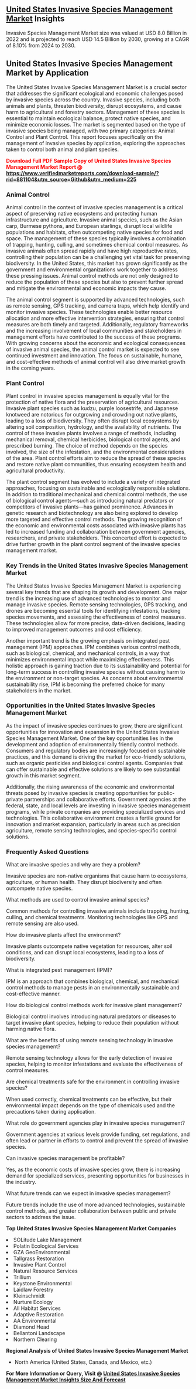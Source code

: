 <h2><a href="https://www.verifiedmarketreports.com/download-sample/?rid=881104&amp;utm_source=Github&amp;utm_medium=225" target="_blank">United States Invasive Species Management Market</a> Insights</h2><p>Invasive Species Management Market size was valued at USD 8.0 Billion in 2022 and is projected to reach USD 14.5 Billion by 2030, growing at a CAGR of 8.10% from 2024 to 2030.</p><p><h2>United States Invasive Species Management Market by Application</h2> <p>The United States Invasive Species Management Market is a crucial sector that addresses the significant ecological and economic challenges posed by invasive species across the country. Invasive species, including both animals and plants, threaten biodiversity, disrupt ecosystems, and cause harm to agricultural and forestry sectors. Management of these species is essential to maintain ecological balance, protect native species, and minimize economic losses. The market is segmented based on the type of invasive species being managed, with two primary categories: Animal Control and Plant Control. This report focuses specifically on the management of invasive species by application, exploring the approaches taken to control both animal and plant species. <strong><p><span class=""><span style="color: #ff0000;"><strong>Download Full PDF Sample Copy of United States Invasive Species Management Market Report</strong> @ </span><a href="https://www.verifiedmarketreports.com/download-sample/?rid=881104&amp;utm_source=Github&amp;utm_medium=225" target="_blank">https://www.verifiedmarketreports.com/download-sample/?rid=881104&amp;utm_source=Github&amp;utm_medium=225</a></span></p></strong></p> <h3>Animal Control</h3> <p>Animal control in the context of invasive species management is a critical aspect of preserving native ecosystems and protecting human infrastructure and agriculture. Invasive animal species, such as the Asian carp, Burmese pythons, and European starlings, disrupt local wildlife populations and habitats, often outcompeting native species for food and space. The management of these species typically involves a combination of trapping, hunting, culling, and sometimes chemical control measures. As invasive animals often spread rapidly and have high reproductive rates, controlling their population can be a challenging yet vital task for preserving biodiversity. In the United States, this market has grown significantly as the government and environmental organizations work together to address these pressing issues. Animal control methods are not only designed to reduce the population of these species but also to prevent further spread and mitigate the environmental and economic impacts they cause.</p> <p>The animal control segment is supported by advanced technologies, such as remote sensing, GPS tracking, and camera traps, which help identify and monitor invasive species. These technologies enable better resource allocation and more effective intervention strategies, ensuring that control measures are both timely and targeted. Additionally, regulatory frameworks and the increasing involvement of local communities and stakeholders in management efforts have contributed to the success of these programs. With growing concerns about the economic and ecological consequences of invasive animal species, the animal control market is expected to see continued investment and innovation. The focus on sustainable, humane, and cost-effective methods of animal control will also drive market growth in the coming years.</p> <h3>Plant Control</h3> <p>Plant control in invasive species management is equally vital for the protection of native flora and the preservation of agricultural resources. Invasive plant species such as kudzu, purple loosestrife, and Japanese knotweed are notorious for outgrowing and crowding out native plants, leading to a loss of biodiversity. They often disrupt local ecosystems by altering soil composition, hydrology, and the availability of nutrients. The control of these invasive plants involves a range of methods, including mechanical removal, chemical herbicides, biological control agents, and prescribed burning. The choice of method depends on the species involved, the size of the infestation, and the environmental considerations of the area. Plant control efforts aim to reduce the spread of these species and restore native plant communities, thus ensuring ecosystem health and agricultural productivity.</p> <p>The plant control segment has evolved to include a variety of integrated approaches, focusing on sustainable and ecologically responsible solutions. In addition to traditional mechanical and chemical control methods, the use of biological control agents—such as introducing natural predators or competitors of invasive plants—has gained prominence. Advances in genetic research and biotechnology are also being explored to develop more targeted and effective control methods. The growing recognition of the economic and environmental costs associated with invasive plants has led to increased funding and collaboration between government agencies, researchers, and private stakeholders. This concerted effort is expected to drive further growth in the plant control segment of the invasive species management market.</p> <h3>Key Trends in the United States Invasive Species Management Market</h3> <p>The United States Invasive Species Management Market is experiencing several key trends that are shaping its growth and development. One major trend is the increasing use of advanced technologies to monitor and manage invasive species. Remote sensing technologies, GPS tracking, and drones are becoming essential tools for identifying infestations, tracking species movements, and assessing the effectiveness of control measures. These technologies allow for more precise, data-driven decisions, leading to improved management outcomes and cost efficiency.</p> <p>Another important trend is the growing emphasis on integrated pest management (IPM) approaches. IPM combines various control methods, such as biological, chemical, and mechanical controls, in a way that minimizes environmental impact while maximizing effectiveness. This holistic approach is gaining traction due to its sustainability and potential for long-term success in controlling invasive species without causing harm to the environment or non-target species. As concerns about environmental sustainability rise, IPM is becoming the preferred choice for many stakeholders in the market.</p> <h3>Opportunities in the United States Invasive Species Management Market</h3> <p>As the impact of invasive species continues to grow, there are significant opportunities for innovation and expansion in the United States Invasive Species Management Market. One of the key opportunities lies in the development and adoption of environmentally friendly control methods. Consumers and regulatory bodies are increasingly focused on sustainable practices, and this demand is driving the market for eco-friendly solutions, such as organic pesticides and biological control agents. Companies that can offer sustainable and effective solutions are likely to see substantial growth in this market segment.</p> <p>Additionally, the rising awareness of the economic and environmental threats posed by invasive species is creating opportunities for public-private partnerships and collaborative efforts. Government agencies at the federal, state, and local levels are investing in invasive species management programs, while private companies are providing specialized services and technologies. This collaborative environment creates a fertile ground for innovation and market expansion, particularly in areas such as precision agriculture, remote sensing technologies, and species-specific control solutions.</p> <h3>Frequently Asked Questions</h3> <p>What are invasive species and why are they a problem?</p> <p>Invasive species are non-native organisms that cause harm to ecosystems, agriculture, or human health. They disrupt biodiversity and often outcompete native species.</p> <p>What methods are used to control invasive animal species?</p> <p>Common methods for controlling invasive animals include trapping, hunting, culling, and chemical treatments. Monitoring technologies like GPS and remote sensing are also used.</p> <p>How do invasive plants affect the environment?</p> <p>Invasive plants outcompete native vegetation for resources, alter soil conditions, and can disrupt local ecosystems, leading to a loss of biodiversity.</p> <p>What is integrated pest management (IPM)?</p> <p>IPM is an approach that combines biological, chemical, and mechanical control methods to manage pests in an environmentally sustainable and cost-effective manner.</p> <p>How do biological control methods work for invasive plant management?</p> <p>Biological control involves introducing natural predators or diseases to target invasive plant species, helping to reduce their population without harming native flora.</p> <p>What are the benefits of using remote sensing technology in invasive species management?</p> <p>Remote sensing technology allows for the early detection of invasive species, helping to monitor infestations and evaluate the effectiveness of control measures.</p> <p>Are chemical treatments safe for the environment in controlling invasive species?</p> <p>When used correctly, chemical treatments can be effective, but their environmental impact depends on the type of chemicals used and the precautions taken during application.</p> <p>What role do government agencies play in invasive species management?</p> <p>Government agencies at various levels provide funding, set regulations, and often lead or partner in efforts to control and prevent the spread of invasive species.</p> <p>Can invasive species management be profitable?</p> <p>Yes, as the economic costs of invasive species grow, there is increasing demand for specialized services, presenting opportunities for businesses in the industry.</p> <p>What future trends can we expect in invasive species management?</p> <p>Future trends include the use of more advanced technologies, sustainable control methods, and greater collaboration between public and private sectors to address the issue.</p> </p><p><strong>Top United States Invasive Species Management Market Companies</strong></p><div data-test-id=""><p><li>SOLitude Lake Management</li><li> Polatin Ecological Services</li><li> GZA GeoEnvironmental</li><li> Tallgrass Restoration</li><li> Invasive Plant Control</li><li> Natural Resource Services</li><li> Trillium</li><li> Keystone Environmental</li><li> Laidlaw Forestry</li><li> Kleinschmidt</li><li> Nurture Ecology</li><li> All Habitat Services</li><li> Adaptive Restoration</li><li> AA Environmental</li><li> Diamond Head</li><li> Bellantoni Landscape</li><li> Northern Clearing</li></p><div><strong>Regional Analysis of&nbsp;United States Invasive Species Management Market</strong></div><ul><li dir="ltr"><p dir="ltr">North America&nbsp;(United States, Canada, and Mexico, etc.)</p></li></ul><p><strong>For More Information or Query, Visit @&nbsp;</strong><strong><a href="https://www.verifiedmarketreports.com/product/invasive-species-management-market/?utm_source=Github&amp;utm_medium=225" target="_blank">United States Invasive Species Management Market Insights Size And Forecast</a></strong></p></div>
